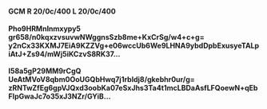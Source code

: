 #### GCM R 20/0c/400 L 20/0c/400
**Pho9HRMnInmxypy5**<br/>**gr658/n0kqxzvsuvwNWggnsSzb8me+KxCrSg/w4+c+g=**<br/>**y2nCx33KXMJ7EiA9KZZVg+e06wccUb6We9LHNA9ybdDpbExusyeTALpiAtJ+Zs94/mWj5iKCzvS8RK37...**<br/><br/>
**I58a5gP29MM9rCgQ**<br/>**UeAtMVoV8qbm0OoUGQbHwq7j1rbldj8/gkebhr0ur/g=**<br/>**zRNTwZfEg6gpVJQxd3oobKa07eSxJhs3Ta4t1mcLBDaAsfLFQoewN+qEbFIpGwaJc7o35xJ3NZr/GYiB...**